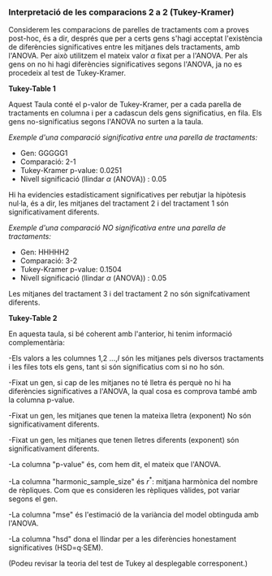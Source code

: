 ### Interpretació de les comparacions 2 a 2 (Tukey-Kramer)

Considerem les comparacions de parelles de tractaments com a proves post-hoc, és a dir, després que per a certs gens s'hagi acceptat  l'existència de diferències significatives entre les mitjanes dels tractaments, amb l'ANOVA. Per això utilitzem el mateix valor $\alpha$ fixat per a l'ANOVA. Per als gens on no hi hagi diferències significatives segons l'ANOVA, ja no es procedeix al test de Tukey-Kramer.

**Tukey-Table 1**

Aquest Taula conté el p-valor de Tukey-Kramer, per a cada parella de tractaments en columna i per a cadascun dels gens significatius, en fila. Els gens no-significatius segons l'ANOVA no surten a la taula. 

*Exemple d'una comparació significativa entre una parella de tractaments:*

- Gen: GGGGG1
- Comparació: 2-1
- Tukey-Kramer p-value: 0.0251 
- Nivell significació (llindar $\alpha$ (ANOVA)) : $0.05$


Hi ha evidencies estadísticament significatives per rebutjar la hipòtesis nul·la, és a dir, les mitjanes del tractament 2 i del tractament 1 són significativament diferents.

*Exemple d'una comparació NO significativa entre una parella de tractaments:*

- Gen: HHHHH2
- Comparació: 3-2
- Tukey-Kramer p-value: 0.1504
- Nivell significació (llindar $\alpha$ (ANOVA)) : $0.05$

Les mitjanes del tractament 3 i del tractament 2 no són signifcativament diferents.

**Tukey-Table 2**

En aquesta taula, si bé coherent amb l'anterior, hi tenim informació complementària: 

-Els valors a les columnes 1,2 ...,$I$ són les mitjanes pels diversos tractaments i les files tots els gens, tant si són significatius com si no ho són. 

-Fixat un gen, si cap de les mitjanes no té lletra és perquè no hi ha diferències significatives a l'ANOVA, la qual cosa es comprova també amb la columna p-value.

-Fixat un gen, les mitjanes que tenen la mateixa lletra (exponent) No són significativament diferents. 

-Fixat un gen, les mitjanes que tenen lletres diferents (exponent) són significativament diferents. 

-La columna "p-value" és, com hem dit, el mateix que l'ANOVA.

-La columna "harmonic_sample_size" és $r^*$: mitjana harmònica del nombre de rèpliques.  Com que es consideren les rèpliques vàlides, pot variar segons el gen.

-La columna "mse" és l'estimació de la variància del model obtinguda amb l'ANOVA. 

-La columna "hsd" dona el llindar per a les diferències honestament significatives (HSD=q·SEM). 

(Podeu revisar la teoria del test de Tukey al desplegable corresponent.)



